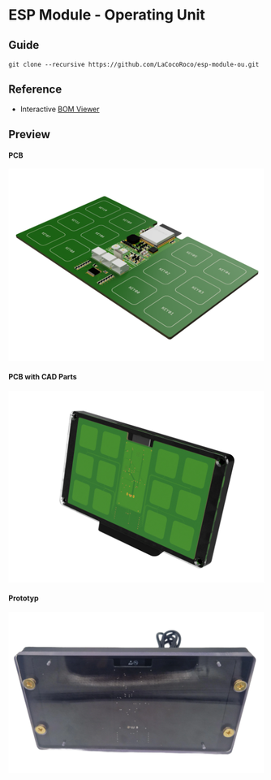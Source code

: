# ESP Module - Operating Unit

## Guide

```
git clone --recursive https://github.com/LaCocoRoco/esp-module-ou.git
```

## Reference

- Interactive [BOM Viewer](https://htmlpreview.github.io/?https://github.com/LaCocoRoco/esp-module-ou/blob/main/eagle/bom/esp-module-ou.html)

## Preview

#### PCB

![function_graphic](images/esp-module-ou-pcb.png)

#### PCB with CAD Parts

![function_graphic](images/esp-module-ou.png)

#### Prototyp

![function_graphic](images/esp-module-ou-photo.png)
